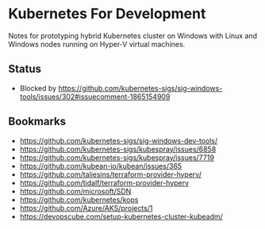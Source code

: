 # Kubernetes For Development

Notes for prototyping hybrid Kubernetes cluster on Windows with Linux and Windows nodes running on Hyper-V virtual machines.

## Status

- Blocked by https://github.com/kubernetes-sigs/sig-windows-tools/issues/302#issuecomment-1865154909

## Bookmarks

- https://github.com/kubernetes-sigs/sig-windows-dev-tools/
- https://github.com/kubernetes-sigs/kubespray/issues/6858
- https://github.com/kubernetes-sigs/kubespray/issues/7719
- https://github.com/kubean-io/kubean/issues/365
- https://github.com/taliesins/terraform-provider-hyperv/
- https://github.com/tidalf/terraform-provider-hyperv
- https://github.com/microsoft/SDN
- https://github.com/kubernetes/kops
- https://github.com/Azure/AKS/projects/1
- https://devopscube.com/setup-kubernetes-cluster-kubeadm/
